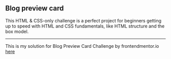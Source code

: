 ## Blog preview card

This HTML & CSS-only challenge is a perfect project for beginners getting up to speed with HTML and CSS fundamentals, like HTML structure and the box model.

***

This is my solution for Blog Preview Card Challenge by frontendmentor.io [here](https://www.frontendmentor.io/challenges/blog-preview-card-ckPaj01IcS)